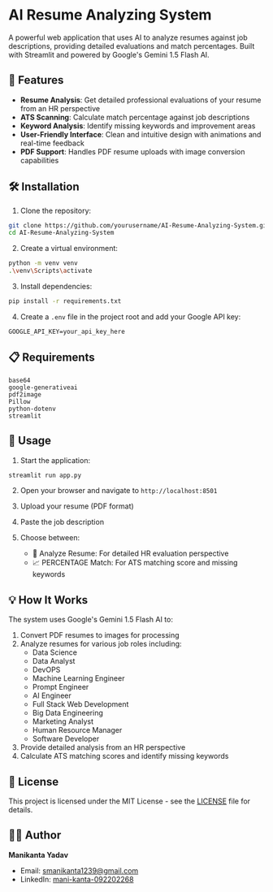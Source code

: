 # AI Resume Analyzing System

A powerful web application that uses AI to analyze resumes against job descriptions, providing detailed evaluations and match percentages. Built with Streamlit and powered by Google's Gemini 1.5 Flash AI.

## 🚀 Features

- **Resume Analysis**: Get detailed professional evaluations of your resume from an HR perspective
- **ATS Scanning**: Calculate match percentage against job descriptions
- **Keyword Analysis**: Identify missing keywords and improvement areas
- **User-Friendly Interface**: Clean and intuitive design with animations and real-time feedback
- **PDF Support**: Handles PDF resume uploads with image conversion capabilities

## 🛠️ Installation

1. Clone the repository:
```bash
git clone https://github.com/yourusername/AI-Resume-Analyzing-System.git
cd AI-Resume-Analyzing-System
```

2. Create a virtual environment:
```bash
python -m venv venv
.\venv\Scripts\activate
```

3. Install dependencies:
```bash
pip install -r requirements.txt
```

4. Create a `.env` file in the project root and add your Google API key:
```plaintext
GOOGLE_API_KEY=your_api_key_here
```

## 📋 Requirements

```plaintext
base64
google-generativeai
pdf2image
Pillow
python-dotenv
streamlit
```

## 🚀 Usage

1. Start the application:
```bash
streamlit run app.py
```

2. Open your browser and navigate to `http://localhost:8501`

3. Upload your resume (PDF format)

4. Paste the job description

5. Choose between:
   - 🔎 Analyze Resume: For detailed HR evaluation perspective
   - 📈 PERCENTAGE Match: For ATS matching score and missing keywords

## 💡 How It Works

The system uses Google's Gemini 1.5 Flash AI to:
1. Convert PDF resumes to images for processing
2. Analyze resumes for various job roles including:
   - Data Science
   - Data Analyst
   - DevOPS
   - Machine Learning Engineer
   - Prompt Engineer
   - AI Engineer
   - Full Stack Web Development
   - Big Data Engineering
   - Marketing Analyst
   - Human Resource Manager
   - Software Developer
3. Provide detailed analysis from an HR perspective
4. Calculate ATS matching scores and identify missing keywords

## 📜 License

This project is licensed under the MIT License - see the [LICENSE](LICENSE) file for details.

## 👨‍💻 Author

**Manikanta Yadav**
- Email: smanikanta1239@gmail.com
- LinkedIn: [mani-kanta-092202268](https://www.linkedin.com/in/mani-kanta-092202268/)

